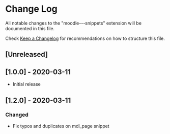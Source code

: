# Change Log

All notable changes to the "moodle---snippets" extension will be documented in this file.

Check [Keep a Changelog](http://keepachangelog.com/) for recommendations on how to structure this file.

## [Unreleased]

## [1.0.0] - 2020-03-11

- Initial release

## [1.2.0] - 2020-03-11

### Changed

- Fix typos and duplicates on mdl_page snippet